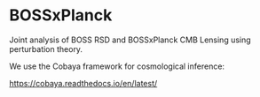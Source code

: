 # BOSSxPlanck

Joint analysis of BOSS RSD and BOSSxPlanck CMB Lensing using
perturbation theory.

We use the Cobaya framework for cosmological inference:

https://cobaya.readthedocs.io/en/latest/
